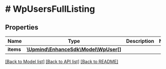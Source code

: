 # # WpUsersFullListing

## Properties

Name | Type | Description | Notes
------------ | ------------- | ------------- | -------------
**items** | [**\Upmind\EnhanceSdk\Model\WpUser[]**](WpUser.md) |  |

[[Back to Model list]](../../README.md#models) [[Back to API list]](../../README.md#endpoints) [[Back to README]](../../README.md)
